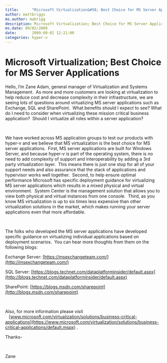 ```yaml
---
title:      "Microsoft Virtualization&#58; Best Choice for MS Server Applications"
author: mattbriggs
ms.author: mabrigg
description: Microsoft Virtualization; Best Choice for MS Server Applications
ms.date: 09/02/2009
date:       2009-09-02 12:21:00
categories: hyper-v
---
```

# Microsoft Virtualization; Best Choice for MS Server Applications

Hello, I’m Zane Adam, general manager of Virtualization and Systems Management.  As more and more customers are looking at virtualization to help reduce cost and decrease complexity in their infrastructure, we are seeing lots of questions around virtualizing MS server applications such as Exchange, SQL and SharePoint.  What benefits should I expect to see? What do I need to consider when virtualizing these mission critical business application?  Should I virtualize all roles within a server application? 

 

We have worked across MS application groups to test our products with hyper-v and we believe that MS virtualization is the best choice for MS server applications.  First, MS server applications are built for Windows Server, and because hyper-v is part of the operating system, there is no need to add complexity of support and interoperability by adding a 3rd party virtualization layer.  This means there is just one stop for all of your support needs and also assurance that the stack of applications and hypervisor works well together.  Second, to help ensure optimal performance Microsoft has specific deployment guidance for virtualizing MS server applications which results in a mixed physical and virtual environment.  System Center is the management solution that allows you to view both physical and virtual instances from one console.  Third, as you know MS virtualization is up to six times less expensive than other virtualization solutions in the market, which makes running your server applications even that more affordable.

 

The folks who developed the MS server applications have developed specific guidance on virtualizing individual applications based on deployment scenarios.  You can hear more thoughts from them on the following blogs:

Exchange Server: [https://msexchangeteam.com/](http://msexchangeteam.com/)

SQL Server: [https://blogs.technet.com/dataplatforminsider/default.aspx](http://blogs.technet.com/dataplatforminsider/default.aspx)

SharePoint: [https://blogs.msdn.com/sharepoint](http://blogs.msdn.com/sharepoint)

 

Also, for more information please visit    [www.microsoft.com/virtualization/solutions/business-critical-applications](https://www.microsoft.com/virtualization/solutions/business-critical-applications/default.mspx) . 

Thanks-

 

Zane
